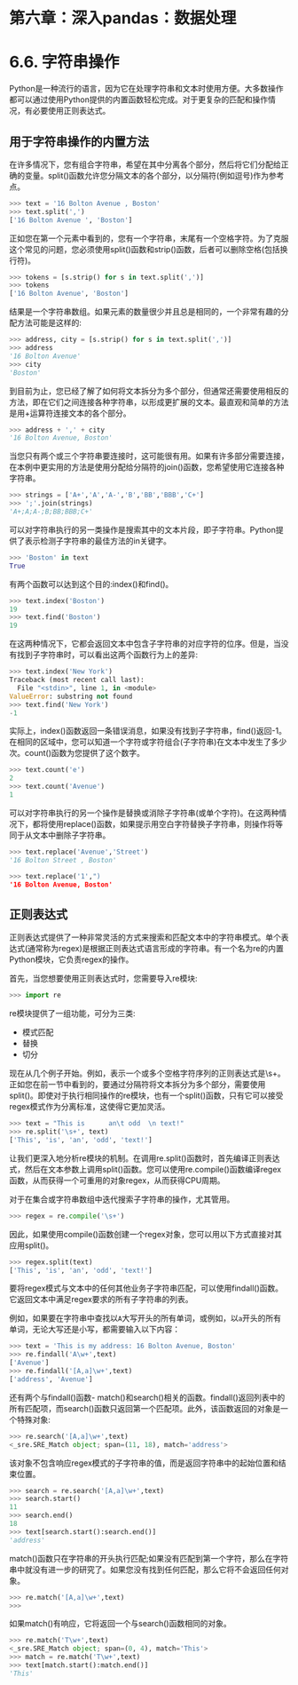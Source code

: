 
# 第六章：深入pandas：数据处理


# 6.6. 字符串操作

Python是一种流行的语言，因为它在处理字符串和文本时使用方便。大多数操作都可以通过使用Python提供的内置函数轻松完成。对于更复杂的匹配和操作情况，有必要使用正则表达式。


## 用于字符串操作的内置方法

在许多情况下，您有组合字符串，希望在其中分离各个部分，然后将它们分配给正确的变量。split()函数允许您分隔文本的各个部分，以分隔符(例如逗号)作为参考点。

```python
>>> text = '16 Bolton Avenue , Boston'
>>> text.split(',')
['16 Bolton Avenue ', 'Boston']
```

正如您在第一个元素中看到的，您有一个字符串，末尾有一个空格字符。为了克服这个常见的问题，您必须使用split()函数和strip()函数，后者可以删除空格(包括换行符)。

```python
>>> tokens = [s.strip() for s in text.split(',')]
>>> tokens
['16 Bolton Avenue', 'Boston']
```

结果是一个字符串数组。如果元素的数量很少并且总是相同的，一个非常有趣的分配方法可能是这样的:

```python
>>> address, city = [s.strip() for s in text.split(',')]
>>> address
'16 Bolton Avenue'
>>> city
'Boston'
```

到目前为止，您已经了解了如何将文本拆分为多个部分，但通常还需要使用相反的方法，即在它们之间连接各种字符串，以形成更扩展的文本。最直观和简单的方法是用+运算符连接文本的各个部分。

```python
>>> address + ',' + city
'16 Bolton Avenue, Boston'
```

当您只有两个或三个字符串要连接时，这可能很有用。如果有许多部分需要连接，在本例中更实用的方法是使用分配给分隔符的join()函数，您希望使用它连接各种字符串。

```python
>>> strings = ['A+','A','A-','B','BB','BBB','C+']
>>> ';'.join(strings)
'A+;A;A-;B;BB;BBB;C+'
```

可以对字符串执行的另一类操作是搜索其中的文本片段，即子字符串。Python提供了表示检测子字符串的最佳方法的in关键字。

```python
>>> 'Boston' in text
True
```

有两个函数可以达到这个目的:index()和find()。

```python
>>> text.index('Boston')
19
>>> text.find('Boston')
19
```

在这两种情况下，它都会返回文本中包含子字符串的对应字符的位序。但是，当没有找到子字符串时，可以看出这两个函数行为上的差异:

```python
>>> text.index('New York')
Traceback (most recent call last):
  File "<stdin>", line 1, in <module>
ValueError: substring not found
>>> text.find('New York')
-1
```

实际上，index()函数返回一条错误消息，如果没有找到子字符串，find()返回-1。在相同的区域中，您可以知道一个字符或字符组合(子字符串)在文本中发生了多少次。count()函数为您提供了这个数字。

```python
>>> text.count('e')
2
>>> text.count('Avenue')
1
```

可以对字符串执行的另一个操作是替换或消除子字符串(或单个字符)。在这两种情况下，都将使用replace()函数，如果提示用空白字符替换子字符串，则操作将等同于从文本中删除子字符串。

```python
>>> text.replace('Avenue','Street')
'16 Bolton Street , Boston'

>>> text.replace('1',")
'16 Bolton Avenue, Boston'
```

## 正则表达式

正则表达式提供了一种非常灵活的方式来搜索和匹配文本中的字符串模式。单个表达式(通常称为regex)是根据正则表达式语言形成的字符串。有一个名为re的内置Python模块，它负责regex的操作。

首先，当您想要使用正则表达式时，您需要导入re模块:

```python
>>> import re
```

re模块提供了一组功能，可分为三类:

* 模式匹配
* 替换
* 切分

现在从几个例子开始。例如，表示一个或多个空格字符序列的正则表达式是\s+。正如您在前一节中看到的，要通过分隔符将文本拆分为多个部分，需要使用split()。即使对于执行相同操作的re模块，也有一个split()函数，只有它可以接受regex模式作为分离标准，这使得它更加灵活。

```python
>>> text = "This is      an\t odd  \n text!"
>>> re.split('\s+', text)
['This', 'is', 'an', 'odd', 'text!']
```

让我们更深入地分析re模块的机制。在调用re.split()函数时，首先编译正则表达式，然后在文本参数上调用split()函数。您可以使用re.compile()函数编译regex函数，从而获得一个可重用的对象regex，从而获得CPU周期。

对于在集合或字符串数组中迭代搜索子字符串的操作，尤其管用。

```python
>>> regex = re.compile('\s+')
```

因此，如果使用compile()函数创建一个regex对象，您可以用以下方式直接对其应用split()。

```python
>>> regex.split(text)
['This', 'is', 'an', 'odd', 'text!']
```

要将regex模式与文本中的任何其他业务子字符串匹配，可以使用findall()函数。它返回文本中满足regex要求的所有子字符串的列表。

例如，如果要在字符串中查找以`A`大写开头的所有单词，或例如，以`a`开头的所有单词，无论大写还是小写，都需要输入以下内容：

```python
>>> text = 'This is my address: 16 Bolton Avenue, Boston'
>>> re.findall('A\w+',text)
['Avenue']
>>> re.findall('[A,a]\w+',text)
['address', 'Avenue']
```

还有两个与findall()函数- match()和search()相关的函数。findall()返回列表中的所有匹配项，而search()函数只返回第一个匹配项。此外，该函数返回的对象是一个特殊对象:

```python
>>> re.search('[A,a]\w+',text)
<_sre.SRE_Match object; span=(11, 18), match='address'>
```

该对象不包含响应regex模式的子字符串的值，而是返回字符串中的起始位置和结束位置。

```python
>>> search = re.search('[A,a]\w+',text)
>>> search.start()
11
>>> search.end()
18
>>> text[search.start():search.end()]
'address'
```

match()函数只在字符串的开头执行匹配;如果没有匹配到第一个字符，那么在字符串中就没有进一步的研究了。如果您没有找到任何匹配，那么它将不会返回任何对象。

```python
>>> re.match('[A,a]\w+',text)
>>>
```

如果match()有响应，它将返回一个与search()函数相同的对象。

```python
>>> re.match('T\w+',text)
<_sre.SRE_Match object; span=(0, 4), match='This'>
>>> match = re.match('T\w+',text)
>>> text[match.start():match.end()]
'This'
```



